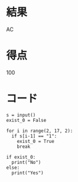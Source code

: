 # 結果
AC

# 得点
100

# コード
```
s = input()
exist_0 = False

for i in range(2, 17, 2):
  if s[i-1] == "1":
    exist_0 = True
    break
  
if exist_0:
  print("No")
else:
  print("Yes")
```

